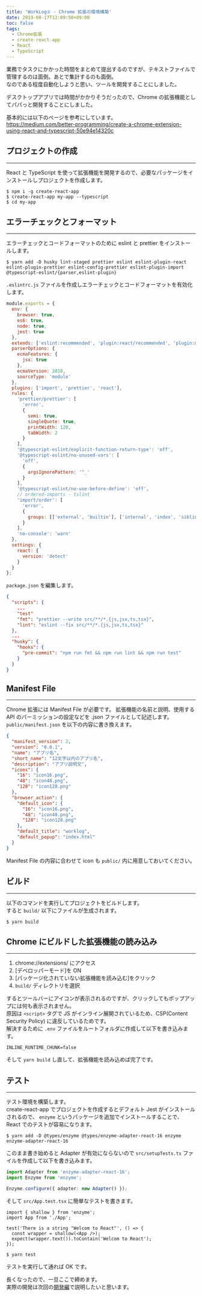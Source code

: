 ```yaml
---
title: 'WorkLog① - Chrome 拡張の環境構築'
date: 2019-08-17T12:09:50+09:00
toc: false
tags:
  - Chrome拡張
  - create-react-app
  - React
  - TypeScript
---
```


業務でタスクにかかった時間をまとめて提出するのですが、テキストファイルで管理するのは面倒。あとで集計するのも面倒。  
なのである程度自動化しようと思い、ツールを開発することにしました。

デスクトップアプリでは時間がかかりそうだったので、Chrome の拡張機能としてパパっと開発することにしました。

基本的には以下のページを参考にしています。  
https://medium.com/better-programming/create-a-chrome-extension-using-react-and-typescript-50e94e14320c

## プロジェクトの作成

---

React と TypeScript を使って拡張機能を開発するので、必要なパッケージをインストールしプロジェクトを作成します。

```
$ npm i -g create-react-app
$ create-react-app my-app --typescript
$ cd my-app
```

## エラーチェックとフォーマット

---

エラーチェックとコードフォーマットのために eslint と prettier をインストールします。

```
$ yarn add -D husky lint-staged prettier eslint eslint-plugin-react eslint-plugin-prettier eslint-config-prettier eslint-plugin-import @typescript-eslint/{parser,eslint-plugin}
```

`.eslintrc.js` ファイルを作成しエラーチェックとコードフォーマットを有効化します。

```js
module.exports = {
  env: {
    browser: true,
    es6: true,
    node: true,
    jest: true
  },
  extends: ['eslint:recommended', 'plugin:react/recommended', 'plugin:@typescript-eslint/recommended'],
  parserOptions: {
    ecmaFeatures: {
      jsx: true
    },
    ecmaVersion: 2018,
    sourceType: 'module'
  },
  plugins: ['import', 'prettier', 'react'],
  rules: {
    'prettier/prettier': [
      'error',
      {
        semi: true,
        singleQuote: true,
        printWidth: 120,
        tabWidth: 2
      }
    ],
    '@typescript-eslint/explicit-function-return-type': 'off',
    '@typescript-eslint/no-unused-vars': [
      'off',
      {
        argsIgnorePattern: '^_'
      }
    ],
    '@typescript-eslint/no-use-before-define': 'off',
    // ordered-imports - tslint
    'import/order': [
      'error',
      {
        groups: [['external', 'builtin'], ['internal', 'index', 'sibling', 'parent']]
      }
    ],
    'no-console': 'warn'
  },
  settings: {
    react: {
      version: 'detect'
    }
  }
};
```

`package.json` を編集します。

```json
{
  "scripts": {
    ...
    "test"
    "fmt": "prettier --write src/**/*.{js,jsx,ts,tsx}",
    "lint": "eslint --fix src/**/*.{js,jsx,ts,tsx}"
  },
  ...
  "husky": {
    "hooks": {
      "pre-commit": "npm run fmt && npm run lint && npm run test"
    }
  }
}
```

## Manifest File

---

Chrome 拡張には Manifest File が必要です。
拡張機能の名前と説明、使用する API のパーミッションの設定などを .json ファイルとして記述します。
`public/manifest.json` を以下の内容に書き換えます。

```json
{
  "manifest_version": 2,
  "version": "0.0.1",
  "name": "アプリ名",
  "short_name": "12文字以内のアプリ名",
  "description": "アプリ説明文",
  "icons": {
    "16": "icon16.png",
    "48": "icon48.png",
    "128": "icon128.png"
  },
  "browser_action": {
    "default_icon": {
      "16": "icon16.png",
      "48": "icon48.png",
      "128": "icon128.png"
    },
    "default_title": "worklog",
    "default_popup": "index.html"
  }
}
```

Manifest File の内容に合わせて icon も `public/` 内に用意しておいてください。

## ビルド

---

以下のコマンドを実行してプロジェクトをビルドします。  
すると `build/` 以下にファイルが生成されます。

```
$ yarn build
```

## Chrome にビルドした拡張機能の読み込み

---

1. chrome://extensions/ にアクセス
1. [デベロッパーモード]を ON
1. [パッケージ化されていない拡張機能を読み込む]をクリック
1. `build/` ディレクトリを選択

するとツールバーにアイコンが表示されるのですが、クリックしてもポップアップには何も表示されません。  
原因は `<script>` タグで JS がインライン展開されているため、CSP(Content Security Policy) に違反しているためです。  
解決するために `.env` ファイルをルートフォルダに作成して以下を書き込みます。

```
INLINE_RUNTIME_CHUNK=false
```

そして `yarn build` し直して、拡張機能を読み込めば完了です。

## テスト

---

テスト環境を構築します。  
create-react-app でプロジェクトを作成するとデフォルト Jest がインストールされるので、 `enzyme` というパッケージを追加でインストールすることで、React でのテストが容易になります。

```
$ yarn add -D @types/enzyme @types/enzyme-adapter-react-16 enzyme enzyme-adapter-react-16
```

このまま書き始めると Adapter が有効にならないので `src/setupTests.ts` ファイルを作成して以下を書き込みます。

```ts
import Adapter from 'enzyme-adapter-react-16';
import Enzyme from 'enzyme';

Enzyme.configure({ adapter: new Adapter() });
```

そして `src/App.test.tsx` に簡単なテストを書きます。

```tsx
import { shallow } from 'enzyme';
import App from './App';

test('There is a string "Welcom to React"', () => {
  const wrapper = shallow(<App />);
  expect(wrapper.text()).toContain('Welcom to React');
});
```

```
$ yarn test
```

テストを実行して通れば OK です。

長くなったので、一旦ここで締めます。  
実際の開発は次回の[開発編]()で説明したいと思います。

